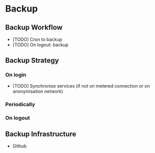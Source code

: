 # Backup

## Backup Workflow

- [TODO] Cron to backup
- [TODO] On logout: backup

## Backup Strategy

### On login
- [TODO] Synchronise services (if not on metered connection or on anonymisation network)

### Periodically


### On logout

## Backup Infrastructure

- Github
